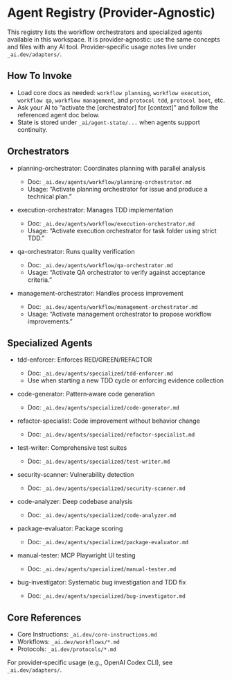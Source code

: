 # Agent Registry (Provider-Agnostic)

This registry lists the workflow orchestrators and specialized agents available in this workspace. It is provider‑agnostic: use the same concepts and files with any AI tool. Provider‑specific usage notes live under `_ai.dev/adapters/`.

## How To Invoke

- Load core docs as needed: `workflow planning`, `workflow execution`, `workflow qa`, `workflow management`, and `protocol tdd`, `protocol boot`, etc.
- Ask your AI to “activate the [orchestrator] for [context]” and follow the referenced agent doc below.
- State is stored under `_ai/agent-state/...` when agents support continuity.

## Orchestrators

- planning-orchestrator: Coordinates planning with parallel analysis
  - Doc: `_ai.dev/agents/workflow/planning-orchestrator.md`
  - Usage: “Activate planning orchestrator for issue <ID> and produce a technical plan.”

- execution-orchestrator: Manages TDD implementation
  - Doc: `_ai.dev/agents/workflow/execution-orchestrator.md`
  - Usage: “Activate execution orchestrator for task folder <path> using strict TDD.”

- qa-orchestrator: Runs quality verification
  - Doc: `_ai.dev/agents/workflow/qa-orchestrator.md`
  - Usage: “Activate QA orchestrator to verify <feature> against acceptance criteria.”

- management-orchestrator: Handles process improvement
  - Doc: `_ai.dev/agents/workflow/management-orchestrator.md`
  - Usage: “Activate management orchestrator to propose workflow improvements.”

## Specialized Agents

- tdd-enforcer: Enforces RED/GREEN/REFACTOR
  - Doc: `_ai.dev/agents/specialized/tdd-enforcer.md`
  - Use when starting a new TDD cycle or enforcing evidence collection

- code-generator: Pattern‑aware code generation
  - Doc: `_ai.dev/agents/specialized/code-generator.md`

- refactor-specialist: Code improvement without behavior change
  - Doc: `_ai.dev/agents/specialized/refactor-specialist.md`

- test-writer: Comprehensive test suites
  - Doc: `_ai.dev/agents/specialized/test-writer.md`

- security-scanner: Vulnerability detection
  - Doc: `_ai.dev/agents/specialized/security-scanner.md`

- code-analyzer: Deep codebase analysis
  - Doc: `_ai.dev/agents/specialized/code-analyzer.md`

- package-evaluator: Package scoring
  - Doc: `_ai.dev/agents/specialized/package-evaluator.md`

- manual-tester: MCP Playwright UI testing
  - Doc: `_ai.dev/agents/specialized/manual-tester.md`

- bug-investigator: Systematic bug investigation and TDD fix
  - Doc: `_ai.dev/agents/specialized/bug-investigator.md`

## Core References

- Core Instructions: `_ai.dev/core-instructions.md`
- Workflows: `_ai.dev/workflows/*.md`
- Protocols: `_ai.dev/protocols/*.md`

For provider‑specific usage (e.g., OpenAI Codex CLI), see `_ai.dev/adapters/`.

